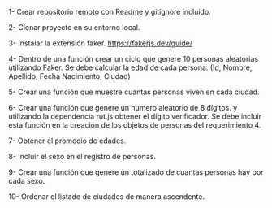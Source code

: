 1- Crear repositorio remoto con Readme y gitignore incluido.

2- Clonar proyecto en su entorno local.

3- Instalar la extensión faker. https://fakerjs.dev/guide/

4- Dentro de una función crear un ciclo que genere 10 personas aleatorias utilizando Faker. Se debe calcular la edad de cada persona. (Id, Nombre, Apellido, Fecha Nacimiento, Ciudad)

5- Crear una función que muestre cuantas personas viven en cada ciudad.

6- Crear una función que genere un numero aleatorio de 8 dígitos. y utilizando la dependencia rut.js obtener el dígito verificador. Se debe incluir esta función en la creación de los objetos de personas del requerimiento 4.

7- Obtener el promedio de edades.

8- Incluir el sexo en el registro de personas.

9- Crear una función que genere un totalizado de cuantas personas hay por cada sexo.

10- Ordenar el listado de ciudades de manera ascendente.